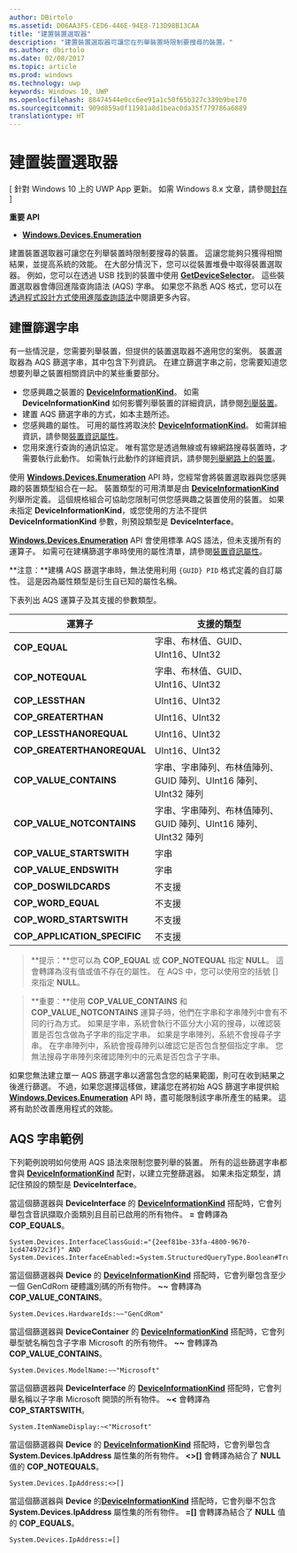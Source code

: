 ```yaml
---
author: DBirtolo
ms.assetid: D06AA3F5-CED6-446E-94E8-713D98B13CAA
title: "建置裝置選取器"
description: "建置裝置選取器可讓您在列舉裝置時限制要搜尋的裝置。"
ms.author: dbirtolo
ms.date: 02/08/2017
ms.topic: article
ms.prod: windows
ms.technology: uwp
keywords: Windows 10, UWP
ms.openlocfilehash: 88474544e0cc6ee91a1c50f65b327c339b9be170
ms.sourcegitcommit: 909d859a0f11981a8d1beac0da35f779786a6889
translationtype: HT
---
```

# <a name="build-a-device-selector"></a>建置裝置選取器

\[ 針對 Windows 10 上的 UWP App 更新。 如需 Windows 8.x 文章，請參閱[封存](http://go.microsoft.com/fwlink/p/?linkid=619132) \]


**重要 API**

- [**Windows.Devices.Enumeration**](https://docs.microsoft.com/en-us/uwp/api/Windows.Devices.Enumeration)

建置裝置選取器可讓您在列舉裝置時限制要搜尋的裝置。 這讓您能夠只獲得相關結果，並提高系統的效能。 在大部分情況下，您可以從裝置堆疊中取得裝置選取器。 例如，您可以在透過 USB 找到的裝置中使用 [**GetDeviceSelector**](https://msdn.microsoft.com/library/windows/apps/Dn264015)。 這些裝置選取器會傳回進階查詢語法 (AQS) 字串。 如果您不熟悉 AQS 格式，您可以在[透過程式設計方式使用進階查詢語法](https://msdn.microsoft.com/library/windows/desktop/Bb266512)中閱讀更多內容。

## <a name="building-the-filter-string"></a>建置篩選字串

有一些情況是，您需要列舉裝置，但提供的裝置選取器不適用您的案例。 裝置選取器為 AQS 篩選字串，其中包含下列資訊。 在建立篩選字串之前，您需要知道您想要列舉之裝置相關資訊中的某些重要部分。

-   您感興趣之裝置的 [**DeviceInformationKind**](https://msdn.microsoft.com/library/windows/apps/Dn948991)。 如需 **DeviceInformationKind** 如何影響列舉裝置的詳細資訊，請參閱[列舉裝置](enumerate-devices.md)。
-   建置 AQS 篩選字串的方式，如本主題所述。
-   您感興趣的屬性。 可用的屬性將取決於 [**DeviceInformationKind**](https://msdn.microsoft.com/library/windows/apps/Dn948991)。 如需詳細資訊，請參閱[裝置資訊屬性](device-information-properties.md)。
-   您用來進行查詢的通訊協定。 唯有當您是透過無線或有線網路搜尋裝置時，才需要執行此動作。 如需執行此動作的詳細資訊，請參閱[列舉網路上的裝置](enumerate-devices-over-a-network.md)。

使用 [**Windows.Devices.Enumeration**](https://msdn.microsoft.com/library/windows/apps/BR225459) API 時，您經常會將裝置選取器與您感興趣的裝置類型組合在一起。 裝置類型的可用清單是由 [**DeviceInformationKind**](https://msdn.microsoft.com/library/windows/apps/Dn948991) 列舉所定義。 這個規格組合可協助您限制可供您感興趣之裝置使用的裝置。 如果未指定 **DeviceInformationKind**，或您使用的方法不提供 **DeviceInformationKind** 參數，則預設類型是 **DeviceInterface**。

[**Windows.Devices.Enumeration**](https://msdn.microsoft.com/library/windows/apps/BR225459) API 會使用標準 AQS 語法，但未支援所有的運算子。 如需可在建構篩選字串時使用的屬性清單，請參閱[裝置資訊屬性](device-information-properties.md)。

**注意：**建構 AQS 篩選字串時，無法使用利用 `{GUID} PID` 格式定義的自訂屬性。 這是因為屬性類型是衍生自已知的屬性名稱。

 

下表列出 AQS 運算子及其支援的參數類型。

| 運算子                       | 支援的類型                                                             |
|--------------------------------|-----------------------------------------------------------------------------|
| **COP\_EQUAL**                 | 字串、布林值、GUID、UInt16、UInt32                                       |
| **COP\_NOTEQUAL**              | 字串、布林值、GUID、UInt16、UInt32                                       |
| **COP\_LESSTHAN**              | UInt16、UInt32                                                              |
| **COP\_GREATERTHAN**           | UInt16、UInt32                                                              |
| **COP\_LESSTHANOREQUAL**       | UInt16、UInt32                                                              |
| **COP\_GREATERTHANOREQUAL**    | UInt16、UInt32                                                              |
| **COP\_VALUE\_CONTAINS**       | 字串、字串陣列、布林值陣列、GUID 陣列、UInt16 陣列、UInt32 陣列 |
| **COP\_VALUE\_NOTCONTAINS**    | 字串、字串陣列、布林值陣列、GUID 陣列、UInt16 陣列、UInt32 陣列 |
| **COP\_VALUE\_STARTSWITH**     | 字串                                                                      |
| **COP\_VALUE\_ENDSWITH**       | 字串                                                                      |
| **COP\_DOSWILDCARDS**          | 不支援                                                               |
| **COP\_WORD\_EQUAL**           | 不支援                                                               |
| **COP\_WORD\_STARTSWITH**      | 不支援                                                               |
| **COP\_APPLICATION\_SPECIFIC** | 不支援                                                               |


> **提示：**您可以為 **COP\_EQUAL** 或 **COP\_NOTEQUAL** 指定 **NULL**。 這會轉譯為沒有值或值不存在的屬性。 在 AQS 中，您可以使用空的括號 \[\] 來指定 **NULL**。

> **重要：**使用 **COP\_VALUE\_CONTAINS** 和 **COP\_VALUE\_NOTCONTAINS** 運算子時，他們在字串和字串陣列中會有不同的行為方式。 如果是字串，系統會執行不區分大小寫的搜尋，以確認裝置是否包含做為子字串的指定字串。 如果是字串陣列，系統不會搜尋子字串。 在字串陣列中，系統會搜尋陣列以確認它是否包含整個指定字串。 您無法搜尋字串陣列來確認陣列中的元素是否包含子字串。

如果您無法建立單一 AQS 篩選字串以適當包含您的結果範圍，則可在收到結果之後進行篩選。 不過，如果您選擇這樣做，建議您在將初始 AQS 篩選字串提供給 [**Windows.Devices.Enumeration**](https://msdn.microsoft.com/library/windows/apps/BR225459) API 時，盡可能限制該字串所產生的結果。 這將有助於改善應用程式的效能。

## <a name="aqs-string-examples"></a>AQS 字串範例

下列範例說明如何使用 AQS 語法來限制您要列舉的裝置。 所有的這些篩選字串都會與 [**DeviceInformationKind**](https://msdn.microsoft.com/library/windows/apps/Dn948991) 配對，以建立完整篩選器。 如果未指定類型，請記住預設的類型是 **DeviceInterface**。

當這個篩選器與 **DeviceInterface** 的 [**DeviceInformationKind**](https://msdn.microsoft.com/library/windows/apps/Dn948991) 搭配時，它會列舉包含音訊擷取介面類別且目前已啟用的所有物件。 **=** 會轉譯為 **COP\_EQUALS**。

``` syntax
System.Devices.InterfaceClassGuid:="{2eef81be-33fa-4800-9670-1cd474972c3f}" AND
System.Devices.InterfaceEnabled:=System.StructuredQueryType.Boolean#True
```

當這個篩選器與 **Device** 的 [**DeviceInformationKind**](https://msdn.microsoft.com/library/windows/apps/Dn948991) 搭配時，它會列舉包含至少一個 GenCdRom 硬體識別碼的所有物件。 **~~** 會轉譯為 **COP\_VALUE\_CONTAINS**。

``` syntax
System.Devices.HardwareIds:~~"GenCdRom"
```

當這個篩選器與 **DeviceContainer** 的 [**DeviceInformationKind**](https://msdn.microsoft.com/library/windows/apps/Dn948991) 搭配時，它會列舉型號名稱包含子字串 Microsoft 的所有物件。 **~~** 會轉譯為 **COP\_VALUE\_CONTAINS**。

``` syntax
System.Devices.ModelName:~~"Microsoft"
```

當這個篩選器與 **DeviceInterface** 的 [**DeviceInformationKind**](https://msdn.microsoft.com/library/windows/apps/Dn948991) 搭配時，它會列舉名稱以子字串 Microsoft 開頭的所有物件。 **~&lt;** 會轉譯為 **COP\_STARTSWITH**。

``` syntax
System.ItemNameDisplay:~<"Microsoft"
```

當這個篩選器與 **Device** 的 [**DeviceInformationKind**](https://msdn.microsoft.com/library/windows/apps/Dn948991) 搭配時，它會列舉包含 **System.Devices.IpAddress** 屬性集的所有物件。 **&lt;&gt;\[\]** 會轉譯為結合了 **NULL** 值的 **COP\_NOTEQUALS**。

``` syntax
System.Devices.IpAddress:<>[]
```

當這個篩選器與 **Device** 的[**DeviceInformationKind**](https://msdn.microsoft.com/library/windows/apps/Dn948991) 搭配時，它會列舉不包含 **System.Devices.IpAddress** 屬性集的所有物件。 **=\[\]** 會轉譯為結合了 **NULL** 值的 **COP\_EQUALS**。

``` syntax
System.Devices.IpAddress:=[]
```

 

 
